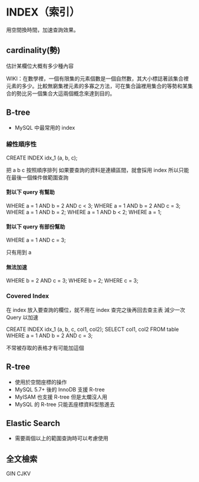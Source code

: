 # INDEX（索引）

用空間換時間，加速查詢效果。

## cardinality(勢)
估計某欄位大概有多少種內容

WIKI：在數學裡，一個有限集的元素個數是一個自然數，其大小標誌著該集合裡元素的多少。比較無窮集裡元素的多寡之方法，可在集合論裡用集合的等勢和某集合的勢比另一個集合大這兩個概念來達到目的。

## B-tree
- MySQL 中最常用的 index

### 線性順序性
CREATE INDEX idx_1 (a, b, c);

把 a b c 按照順序排列
如果要查詢的資料是連續區間，就會採用 index
所以只能在最後一個條件做範圍查詢


#### 對以下 query 有幫助
WHERE a = 1 AND b = 2 AND c < 3;
WHERE a = 1 AND b = 2 AND c = 3;
WHERE a = 1 AND b = 2;
WHERE a = 1 AND b < 2;
WHERE a = 1;

#### 對以下 query 有部份幫助
WHERE a = 1 AND c = 3;

只有用到 a

#### 無法加速
WHERE b = 2 AND c = 3;
WHERE b = 2;
WHERE c = 3;

### Covered Index
在 index 放入要查詢的欄位，就不用在 index 查完之後再回去查主表
減少一次 Query 以加速

CREATE INDEX idx_1 (a, b, c, col1, col2);
SELECT col1, col2 FROM table WHERE a = 1 AND b = 2 AND c = 3;

不常被存取的表格才有可能加這個

## R-tree
- 使用於空間座標的操作
- MySQL 5.7+ 後的 InnoDB 支援 R-tree
- MyISAM 也支援 R-tree 但是太爛沒人用
- MySQL 的 R-tree 只能丟座標資料型態進去

## Elastic Search
- 需要兩個以上的範圍查詢時可以考慮使用

## 全文檢索
 GIN
 CJKV